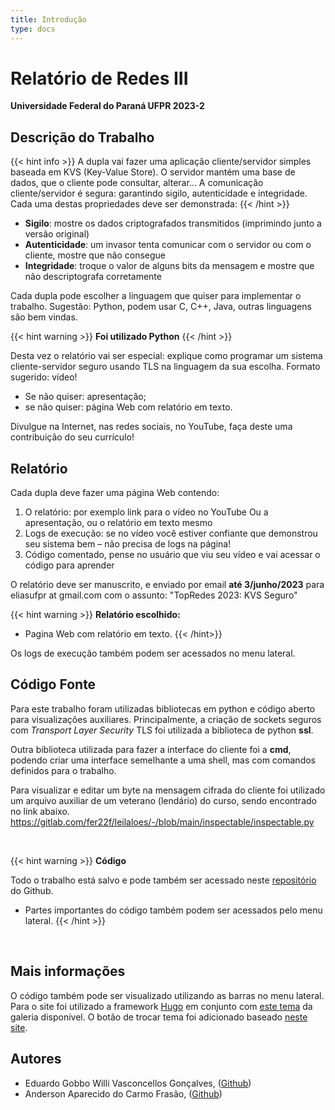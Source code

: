 ```yaml
---
title: Introdução
type: docs
---
```


# Relatório de Redes III

<!-- {{< figure src="ufpr.png" >}} -->

**Universidade Federal do Paraná UFPR 2023-2**

## Descrição do Trabalho

{{< hint info >}}
A dupla vai fazer uma aplicação cliente/servidor simples baseada em KVS (Key-Value Store). O servidor mantém uma base de dados, que o cliente pode consultar, alterar... A comunicação cliente/servidor é segura: garantindo sigilo, autenticidade e integridade. Cada uma destas propriedades deve ser demonstrada:
{{< /hint >}}

- **Sigilo**: mostre os dados criptografados transmitidos (imprimindo junto a versão original)
- **Autenticidade**: um invasor tenta comunicar com o servidor ou com o cliente, mostre que não consegue
- **Integridade**: troque o valor de alguns bits da mensagem e mostre que não descriptografa corretamente

Cada dupla pode escolher a linguagem que quiser para implementar o trabalho. Sugestão: Python, podem usar C, C++, Java, outras linguagens são bem vindas.

{{< hint warning >}}
**Foi utilizado Python**
{{< /hint >}}

Desta vez o relatório vai ser especial: explique como programar um sistema cliente-servidor seguro usando TLS na linguagem da sua escolha. Formato sugerido: vídeo!

- Se não quiser: apresentação;
- se não quiser: página Web com relatório em texto.

Divulgue na Internet, nas redes sociais, no YouTube, faça deste uma contribuição do seu currículo!

## Relatório

Cada dupla deve fazer uma página Web contendo:

1. O relatório: por exemplo link para o vídeo no YouTube Ou a apresentação, ou o relatório em texto mesmo
2. Logs de execução: se no vídeo você estiver confiante que demonstrou seu sistema bem – não precisa de logs na página!
3. Código comentado, pense no usuário que viu seu vídeo e vai acessar o código para aprender

O relatório deve ser manuscrito, e enviado por email **até 3/junho/2023** para eliasufpr at gmail.com com o assunto: "TopRedes 2023: KVS Seguro"

{{< hint warning >}}
**Relatório escolhido:**

- Pagina Web com relatório em texto.
  {{< /hint>}}

Os logs de execução também podem ser acessados no menu lateral.

## Código Fonte

Para este trabalho foram utilizadas bibliotecas em python e código aberto para visualizações auxiliares. Principalmente, a criação de sockets seguros com _Transport Layer Security_ TLS foi utilizada a biblioteca de python **ssl**.

Outra biblioteca utilizada para fazer a interface do cliente foi a **cmd**, podendo criar uma interface semelhante a uma shell, mas com comandos definidos para o trabalho.

Para visualizar e editar um byte na mensagem cifrada do cliente foi utilizado um arquivo auxiliar de um veterano (lendário) do curso, sendo encontrado no link abaixo. https://gitlab.com/fer22f/leilaloes/-/blob/main/inspectable/inspectable.py

</br>

{{< hint warning >}}
**Código**

Todo o trabalho está salvo e pode também ser acessado neste [repositório](https://github.com/Gobbedu/SecureKVS) do Github.

- Partes importantes do código também podem ser acessados pelo menu lateral.
{{< /hint >}}

  </br>

## Mais informações

O código também pode ser visualizado utilizando as barras no menu lateral.
Para o site foi utilizado a framework [Hugo](https://gohugo.io/) em conjunto com [este tema](https://themes.gohugo.io/themes/hugo-book/) da galeria disponível. O botão de trocar tema foi adicionado baseado [neste site](https://yonkov.github.io/post/add-dark-mode-toggle-to-hugo/).

## Autores

- Eduardo Gobbo Willi Vasconcellos Gonçalves, ([Github](https://github.com/Gobbedu))
- Anderson Aparecido do Carmo Frasão, ([Github](https://github.com/carmofrasao))
